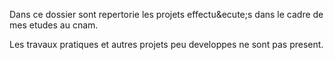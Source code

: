 Dans ce dossier sont repertorie les projets
effectu&ecute;s dans le cadre de mes etudes au cnam.

Les travaux pratiques et autres projets peu 
developpes ne sont pas present.
